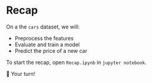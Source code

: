 # Recap

On a the `cars` dataset, we will:

- Preprocess the features
- Evaluate and train a model
- Predict the price of a new car

To start the recap, open `Recap.ipynb` in `jupyter notebook`.

🚀 Your turn!
